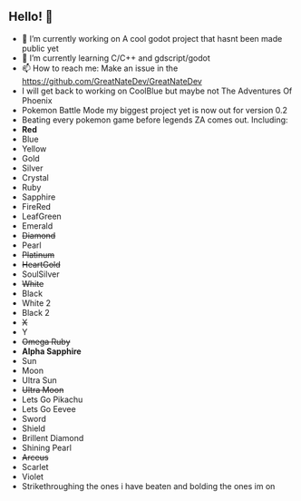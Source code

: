 ## Hello! 👋
- 🔭 I’m currently working on A cool godot project that hasnt been made public yet
- 🌱 I’m currently learning C/C++ and gdscript/godot
- 📫 How to reach me: Make an issue in the https://github.com/GreatNateDev/GreatNateDev
- I will get back to working on CoolBlue but maybe not The Adventures Of Phoenix
- Pokemon Battle Mode my biggest project yet is now out for version 0.2 
- Beating every pokemon game before legends ZA comes out. Including:
- __Red__
- Blue
-  Yellow
-   Gold
-    Silver
- Crystal
-  Ruby
-   Sapphire
-    FireRed
- LeafGreen
-  Emerald
-  ~~Diamond~~
-   Pearl
- ~~Platinum~~
-    ~~HeartGold~~
- SoulSilver
-  ~~White~~
-   Black
-    White 2
-   Black 2
-   ~~X~~
-    Y
-  ~~Omega Ruby~~
-  __Alpha Sapphire__
-   Sun
-   Moon
-    Ultra Sun
- ~~Ultra Moon~~
-  Lets Go Pikachu
-  Lets Go Eevee
-   Sword
-    Shield
- Brillent Diamond
-  Shining Pearl
-   ~~Arceus~~
-    Scarlet
-    Violet
- Strikethroughing the ones i have beaten and bolding the ones im on
